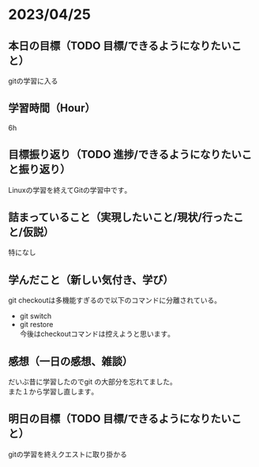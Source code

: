 # 2023/04/25

## 本日の目標（TODO 目標/できるようになりたいこと）
gitの学習に入る
## 学習時間（Hour）
6h
## 目標振り返り（TODO 進捗/できるようになりたいこと振り返り）
Linuxの学習を終えてGitの学習中です｡
## 詰まっていること（実現したいこと/現状/行ったこと/仮説）
特になし
## 学んだこと（新しい気付き、学び）
git checkoutは多機能すぎるので以下のコマンドに分離されている｡  
- git switch  
- git restore  
今後はcheckoutコマンドは控えようと思います｡
## 感想（一日の感想、雑談）
だいぶ昔に学習したのでgit の大部分を忘れてました｡  
また１から学習し直します｡
## 明日の目標（TODO 目標/できるようになりたいこと）
gitの学習を終えクエストに取り掛かる